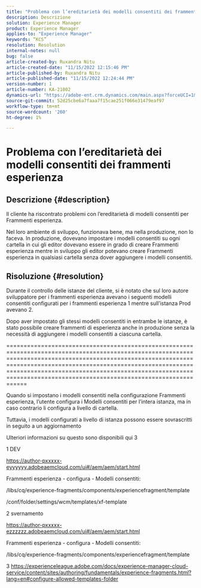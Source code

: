 ```yaml
---
title: "Problema con l’ereditarietà dei modelli consentiti dei frammenti esperienza"
description: Descrizione
solution: Experience Manager
product: Experience Manager
applies-to: "Experience Manager"
keywords: “KCS”
resolution: Resolution
internal-notes: null
bug: false
article-created-by: Ruxandra Nitu
article-created-date: "11/15/2022 12:15:46 PM"
article-published-by: Ruxandra Nitu
article-published-date: "11/15/2022 12:24:44 PM"
version-number: 1
article-number: KA-21002
dynamics-url: "https://adobe-ent.crm.dynamics.com/main.aspx?forceUCI=1&pagetype=entityrecord&etn=knowledgearticle&id=4220bf37-df64-ed11-9561-6045bd006079"
source-git-commit: 52d25cbe6a7faaa7f15cae251f066e31479eaf97
workflow-type: tm+mt
source-wordcount: '260'
ht-degree: 1%

---
```


# Problema con l’ereditarietà dei modelli consentiti dei frammenti esperienza

## Descrizione {#description}


Il cliente ha riscontrato problemi con l’ereditarietà di modelli consentiti per Frammenti esperienza.

Nel loro ambiente di sviluppo, funzionava bene, ma nella produzione, non lo faceva.
In produzione, dovevano impostare i modelli consentiti su ogni cartella in cui gli editor dovevano essere in grado di creare Frammenti esperienza mentre in sviluppo gli editor potevano creare Frammenti esperienza in qualsiasi cartella senza dover aggiungere i modelli consentiti.


## Risoluzione {#resolution}


Durante il controllo delle istanze del cliente, si è notato che sul loro autore sviluppatore per i frammenti esperienza avevano i seguenti modelli consentiti configurati per i frammenti esperienza 1 mentre sull’istanza Prod avevano 2.

Dopo aver impostato gli stessi modelli consentiti in entrambe le istanze, è stato possibile creare frammenti di esperienza anche in produzione senza la necessità di aggiungere i modelli consentiti a ciascuna cartella.

==========================================================================================================================================================================================================================================================================================================================================



Quando si impostano i modelli consentiti nella configurazione Frammenti esperienza, l’utente configura i Modelli consentiti per l’intera istanza, ma in caso contrario li configura a livello di cartella.

Tuttavia, i modelli configurati a livello di istanza possono essere sovrascritti in seguito a un aggiornamento

Ulteriori informazioni su questo sono disponibili qui 3



1 DEV

https://author-pxxxxx-eyyyyyy.adobeaemcloud.com/ui#/aem/aem/start.html

Frammenti esperienza - configura - Modelli consentiti:

/libs/cq/experience-fragments/components/experiencefragment/template

/conf/folder/settings/wcm/templates/xf-template


2 svernamento

https://author-pxxxxx-ezzzzzz.adobeaemcloud.com/ui#/aem/aem/start.html

Frammenti esperienza - configura - Modelli consentiti:

/libs/cq/experience-fragments/components/experiencefragment/template



3 https://experienceleague.adobe.com/docs/experience-manager-cloud-service/content/sites/authoring/fundamentals/experience-fragments.html?lang=en#configure-allowed-templates-folder
